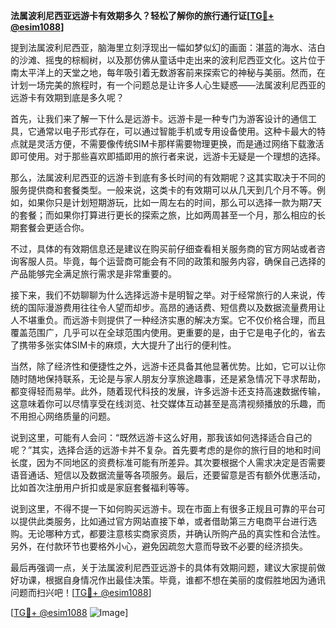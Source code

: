 **法属波利尼西亚远游卡有效期多久？轻松了解你的旅行通行证[[TG💪+ @esim1088](https://t.me/s/esim1088)]**

提到法属波利尼西亚，脑海里立刻浮现出一幅如梦似幻的画面：湛蓝的海水、洁白的沙滩、摇曳的棕榈树，以及那仿佛从童话中走出来的波利尼西亚文化。这片位于南太平洋上的天堂之地，每年吸引着无数游客前来探索它的神秘与美丽。然而，在计划一场完美的旅程时，有一个问题总是让许多人心生疑惑——法属波利尼西亚的远游卡有效期到底是多久呢？

首先，让我们来了解一下什么是远游卡。远游卡是一种专门为游客设计的通信工具，它通常以电子形式存在，可以通过智能手机或专用设备使用。这种卡最大的特点就是灵活方便，不需要像传统SIM卡那样需要物理更换，而是通过网络下载激活即可使用。对于那些喜欢即插即用的旅行者来说，远游卡无疑是一个理想的选择。

那么，法属波利尼西亚的远游卡到底有多长时间的有效期呢？这其实取决于不同的服务提供商和套餐类型。一般来说，这类卡的有效期可以从几天到几个月不等。例如，如果你只是计划短期游玩，比如一周左右的时间，那么可以选择一款为期7天的套餐；而如果你打算进行更长的探索之旅，比如两周甚至一个月，那么相应的长期套餐会更适合你。

不过，具体的有效期信息还是建议在购买前仔细查看相关服务商的官方网站或者咨询客服人员。毕竟，每个运营商可能会有不同的政策和服务内容，确保自己选择的产品能够完全满足旅行需求是非常重要的。

接下来，我们不妨聊聊为什么选择远游卡是明智之举。对于经常旅行的人来说，传统的国际漫游费用往往令人望而却步。高昂的通话费、短信费以及数据流量费用让人不堪重负。而远游卡则提供了一种经济实惠的解决方案。它不仅价格合理，而且覆盖范围广，几乎可以在全球范围内使用。更重要的是，由于它是电子化的，省去了携带多张实体SIM卡的麻烦，大大提升了出行的便利性。

当然，除了经济性和便捷性之外，远游卡还具备其他显著优势。比如，它可以让你随时随地保持联系，无论是与家人朋友分享旅途趣事，还是紧急情况下寻求帮助，都变得轻而易举。此外，随着现代科技的发展，许多远游卡还支持高速数据传输，这意味着你可以尽情享受在线浏览、社交媒体互动甚至是高清视频播放的乐趣，而不用担心网络质量的问题。

说到这里，可能有人会问：“既然远游卡这么好用，那我该如何选择适合自己的呢？”其实，选择合适的远游卡并不复杂。首先要考虑的是你的旅行目的地和时间长度，因为不同地区的资费标准可能有所差异。其次要根据个人需求决定是否需要语音通话、短信以及数据流量等各项服务。最后，还要留意是否有额外优惠活动，比如首次注册用户折扣或是家庭套餐福利等等。

说到这里，不得不提一下如何购买远游卡。现在市面上有很多正规且可靠的平台可以提供此类服务，比如通过官方网站直接下单，或者借助第三方电商平台进行选购。无论哪种方式，都要注意核实商家资质，并确认所购产品的真实性和合法性。另外，在付款环节也要格外小心，避免因疏忽大意而导致不必要的经济损失。

最后再强调一点，关于法属波利尼西亚远游卡的具体有效期问题，建议大家提前做好功课，根据自身情况作出最佳决策。毕竟，谁都不想在美丽的度假胜地因为通讯问题而扫兴吧！[[TG💪+ @esim1088](https://t.me/s/esim1088)]

[[TG💪+ @esim1088](https://t.me/s/esim1088) ![Image](https://i.postimg.cc/4NQfJmqS/Snipaste-2025-05-13-00-14-12.png)]